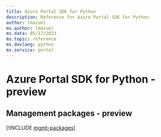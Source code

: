 ```yaml
---
title: Azure Portal SDK for Python
description: Reference for Azure Portal SDK for Python
author: lmazuel
ms.author: lmazuel
ms.data: 05/17/2023
ms.topic: reference
ms.devlang: python
ms.service: portal
---
```

# Azure Portal SDK for Python - preview

## Management packages - preview
[!INCLUDE [mgmt-packages](portal-mgmt-index.md)]
